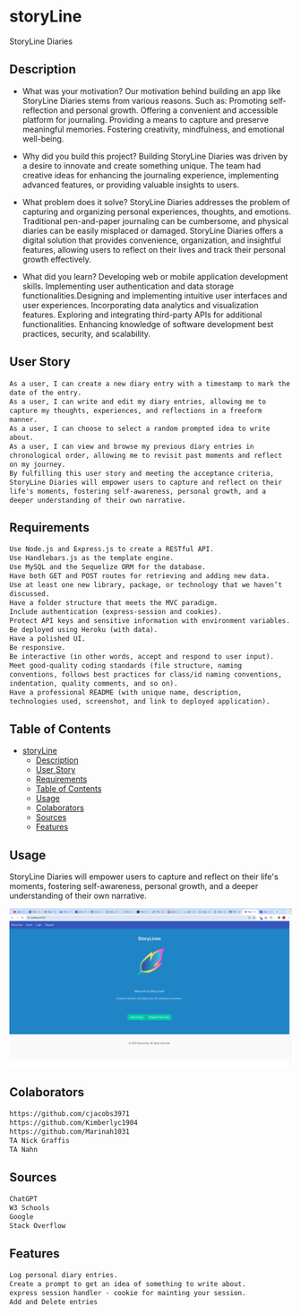 # storyLine
StoryLine Diaries 

## Description

- What was your motivation? Our motivation behind building an app like StoryLine Diaries stems from various reasons. Such as: Promoting self-reflection and personal growth. Offering a convenient and accessible platform for journaling. Providing a means to capture and preserve meaningful memories. Fostering creativity, mindfulness, and emotional well-being.

- Why did you build this project? Building StoryLine Diaries was driven by a desire to innovate and create something unique. The team had creative ideas for enhancing the journaling experience, implementing advanced features, or providing valuable insights to users.
  
- What problem does it solve? StoryLine Diaries addresses the problem of capturing and organizing personal experiences, thoughts, and emotions. Traditional pen-and-paper journaling can be cumbersome, and physical diaries can be easily misplaced or damaged. StoryLine Diaries offers a digital solution that provides convenience, organization, and insightful features, allowing users to reflect on their lives and track their personal growth effectively.
  
- What did you learn? Developing web or mobile application development skills. Implementing user authentication and data storage functionalities.Designing and implementing intuitive user interfaces and user experiences. Incorporating data analytics and visualization features. Exploring and integrating third-party APIs for additional functionalities. Enhancing knowledge of software development best practices, security, and scalability.
  
## User Story
```
As a user, I can create a new diary entry with a timestamp to mark the date of the entry.
As a user, I can write and edit my diary entries, allowing me to capture my thoughts, experiences, and reflections in a freeform manner.
As a user, I can choose to select a random prompted idea to write about.
As a user, I can view and browse my previous diary entries in chronological order, allowing me to revisit past moments and reflect on my journey.
By fulfilling this user story and meeting the acceptance criteria, StoryLine Diaries will empower users to capture and reflect on their life's moments, fostering self-awareness, personal growth, and a deeper understanding of their own narrative.
```

## Requirements
```
Use Node.js and Express.js to create a RESTful API.
Use Handlebars.js as the template engine.
Use MySQL and the Sequelize ORM for the database.
Have both GET and POST routes for retrieving and adding new data.
Use at least one new library, package, or technology that we haven’t discussed.
Have a folder structure that meets the MVC paradigm.
Include authentication (express-session and cookies).
Protect API keys and sensitive information with environment variables.
Be deployed using Heroku (with data).
Have a polished UI.
Be responsive.
Be interactive (in other words, accept and respond to user input).
Meet good-quality coding standards (file structure, naming conventions, follows best practices for class/id naming conventions, indentation, quality comments, and so on).
Have a professional README (with unique name, description, technologies used, screenshot, and link to deployed application).
```

## Table of Contents

- [storyLine](#storyline)
  - [Description](#description)
  - [User Story](#user-story)
  - [Requirements](#requirements)
  - [Table of Contents](#table-of-contents)
  - [Usage](#usage)
  - [Colaborators](#colaborators)
  - [Sources](#sources)
  - [Features](#features)

## Usage

StoryLine Diaries will empower users to capture and reflect on their life's moments, fostering self-awareness, personal growth, and a deeper understanding of their own narrative.


![alt text](assets/images/ScreenShot.png)


## Colaborators
```
https://github.com/cjacobs3971
https://github.com/Kimberlyc1904
https://github.com/Marinah1031
TA Nick Graffis
TA Nahn
```

## Sources
```
ChatGPT
W3 Schools
Google
Stack Overflow
```

## Features
```
Log personal diary entries.
Create a prompt to get an idea of something to write about.
express session handler - cookie for mainting your session.
Add and Delete entries
```
